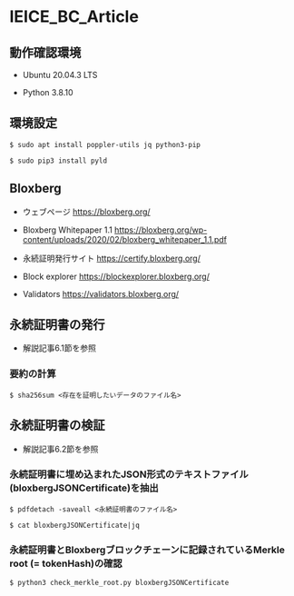 # IEICE_BC_Article

## 動作確認環境

- Ubuntu 20.04.3 LTS

- Python 3.8.10



## 環境設定

```
$ sudo apt install poppler-utils jq python3-pip

$ sudo pip3 install pyld
```



## Bloxberg 

- ウェブページ <https://bloxberg.org/>

- Bloxberg Whitepaper 1.1 <https://bloxberg.org/wp-content/uploads/2020/02/bloxberg_whitepaper_1.1.pdf>

- 永続証明発行サイト <https://certify.bloxberg.org/>

- Block explorer <https://blockexplorer.bloxberg.org/>

- Validators <https://validators.bloxberg.org/>



## 永続証明書の発行

- 解説記事6.1節を参照

### 要約の計算

```
$ sha256sum <存在を証明したいデータのファイル名>
```



## 永続証明書の検証

- 解説記事6.2節を参照

### 永続証明書に埋め込まれたJSON形式のテキストファイル(bloxbergJSONCertificate)を抽出

```
$ pdfdetach -saveall <永続証明書のファイル名>

$ cat bloxbergJSONCertificate|jq
```

### 永続証明書とBloxbergブロックチェーンに記録されているMerkle root (= tokenHash)の確認

```
$ python3 check_merkle_root.py bloxbergJSONCertificate

```

